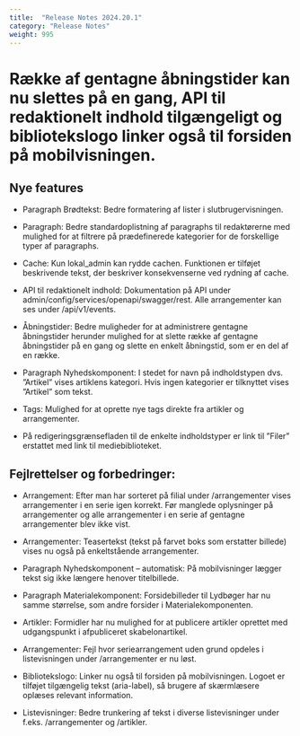 ```yaml
---
title:  "Release Notes 2024.20.1"
category: "Release Notes"
weight: 995
---
```


# Række af gentagne åbningstider kan nu slettes på en gang, API til redaktionelt indhold tilgængeligt og bibliotekslogo linker også til forsiden på mobilvisningen. 

## Nye features

- Paragraph Brødtekst: Bedre formatering af lister i slutbrugervisningen. 

- Paragraph: Bedre standardoplistning af paragraphs til redaktørerne med mulighed for at filtrere på prædefinerede kategorier for de forskellige typer af paragraphs. 

- Cache: Kun lokal_admin kan rydde cachen. Funktionen er tilføjet beskrivende tekst, der beskriver konsekvenserne ved rydning af cache. 

- API til redaktionelt indhold: Dokumentation på API under admin/config/services/openapi/swagger/rest. Alle arrangementer kan ses under /api/v1/events. 

- Åbningstider: Bedre muligheder for at administrere gentagne åbningstider herunder mulighed for at slette række af gentagne åbningstider på en gang og slette en enkelt åbningstid, som er en del af en række.  

- Paragraph Nyhedskomponent: I stedet for navn på indholdstypen dvs. ”Artikel” vises artiklens kategori. Hvis ingen kategorier er tilknyttet vises ”Artikel” som tekst. 

- Tags: Mulighed for at oprette nye tags direkte fra artikler og arrangementer. 

- På redigeringsgrænsefladen til de enkelte indholdstyper er link til ”Filer” erstattet med link til mediebiblioteket. 


## Fejlrettelser og forbedringer:

- Arrangement: Efter man har sorteret på filial under /arrangementer vises arrangementer i en serie igen korrekt. Før manglede oplysninger på arrangementer og alle arrangementer i en serie af gentagne arrangementer blev ikke vist.  

- Arrangementer: Teasertekst (tekst på farvet boks som erstatter billede) vises nu også på enkeltstående arrangementer. 

- Paragraph Nyhedskomponent – automatisk: På mobilvisninger lægger tekst sig ikke længere henover titelbillede. 

- Paragraph Materialekomponent: Forsidebilleder til Lydbøger har nu samme størrelse, som andre forsider i Materialekomponenten. 

- Artikler: Formidler har nu mulighed for at publicere artikler oprettet med udgangspunkt i afpubliceret skabelonartikel. 

- Arrangementer: Fejl hvor seriearrangement uden grund opdeles i listevisningen under /arrangementer er nu løst. 

- Bibliotekslogo: Linker nu også til forsiden på mobilvisningen. Logoet er tilføjet tilgængelig tekst (aria-label), så brugere af skærmlæsere oplæses relevant information. 

- Listevisninger: Bedre trunkering af tekst i diverse listevisninger under f.eks. /arrangementer og /artikler. 


